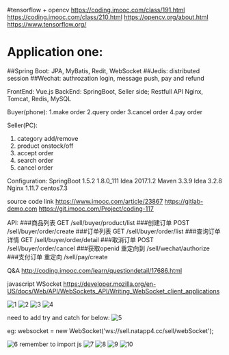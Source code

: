 #tensorflow + opencv
https://coding.imooc.com/class/191.html
https://coding.imooc.com/class/210.html
https://opencv.org/about.html
https://www.tensorflow.org/

# Application one:
##Spring Boot: JPA, MyBatis, Redit, WebSocket
##Jedis: distributed session
##Wechat: authrozation login, message push, pay and refund

FrontEnd: Vue.js 
BackEnd: SpringBoot, Seller side; 
Restfull API
Nginx, Tomcat, Redis, MySQL

Buyer(phone):
1.make order
2.query order
3.cancel order
4.pay order

Seller(PC):
1. category add/remove
2. product onstock/off
3. accept order
4. search order
5. cancel order

Configuration:
  SpringBoot 1.5.2
  1.8.0_111
  Idea 2017.1.2
  Maven 3.3.9
  Idea 3.2.8
  Nginx 1.11.7
  centos7.3
  
  source code link https://www.imooc.com/article/23867
  https://gitlab-demo.com
  https://git.imooc.com/Project/coding-117


API:
###商品列表 GET /sell/buyer/product/list
###创建订单 POST /sell/buyer/order/create
###订单列表 GET /sell/buyer/order/list
###查询订单详情 GET /sell/buyer/order/detail
###取消订单 POST /sell/buyer/order/cancel
###获取openid 重定向到 /sell/wechat/authorize
###支付订单 重定向 /sell/pay/create

Q&A
http://coding.imooc.com/learn/questiondetail/17686.html


javascript WSocket
https://developer.mozilla.org/en-US/docs/Web/API/WebSockets_API/Writing_WebSocket_client_applications

![1](https://user-images.githubusercontent.com/18744289/44744605-86baa380-aad3-11e8-92ac-878069cc56c8.PNG)
![2](https://user-images.githubusercontent.com/18744289/44744642-96d28300-aad3-11e8-9775-55bc80989873.PNG)
![3](https://user-images.githubusercontent.com/18744289/44744709-be295000-aad3-11e8-8d31-a1f6427b3f48.PNG)
![4](https://user-images.githubusercontent.com/18744289/44745111-c2a23880-aad4-11e8-8e16-1c8a7f87e0ab.PNG)

need to add try and catch for below:
![5](https://user-images.githubusercontent.com/18744289/44745122-ce8dfa80-aad4-11e8-80c1-d0d3a621b625.PNG)

eg: websocket = new WebSocket('ws://sell.natapp4.cc/sell/webSocket');

![6](https://user-images.githubusercontent.com/18744289/44745583-1c573280-aad6-11e8-802b-7cf4520a1ec2.PNG)
remember to import js
![7](https://user-images.githubusercontent.com/18744289/44745831-d058bd80-aad6-11e8-85f9-cdcfca2e0144.PNG)
![8](https://user-images.githubusercontent.com/18744289/44746119-799fb380-aad7-11e8-88fe-70546b3945bd.PNG)
![9](https://user-images.githubusercontent.com/18744289/44746113-74daff80-aad7-11e8-87ae-735ded3f292e.PNG)
![10](https://user-images.githubusercontent.com/18744289/44746115-760c2c80-aad7-11e8-8f84-ce21f56d563c.PNG)
